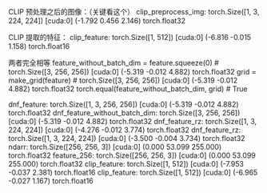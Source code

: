 CLIP 预处理之后的图像：（关键看这个）
clip_preprocess_img: torch.Size([1, 3, 224, 224]) [cuda:0] (-1.792 0.456 2.146) torch.float32

CLIP 提取的特征：
clip_feature: torch.Size([1, 512]) [cuda:0] (-6.816 -0.015 1.158) torch.float16

两者完全相等
feature_without_batch_dim = feature.squeeze(0) # torch.Size([3, 256, 256]) [cuda:0] (-5.319 -0.012 4.882) torch.float32
grid = make_grid(feature) # torch.Size([3, 256, 256]) [cuda:0] (-5.319 -0.012 4.882) torch.float32
torch.equal(feature_without_batch_dim, grid) # True


dnf_feature: torch.Size([1, 3, 256, 256]) [cuda:0] (-5.319 -0.012 4.882) torch.float32
dnf_feature_without_batch_dim: torch.Size([3, 256, 256]) [cuda:0] (-5.319 -0.012 4.882) torch.float32
dnf_feature_rz: torch.Size([1, 3, 224, 224]) [cuda:0] (-4.276 -0.012 3.774) torch.float32
dnf_feature_rz: torch.Size([1, 3, 224, 224]) [cuda:0] (-3.500 -0.004 3.734) torch.float32
ndarr: torch.Size([256, 256, 3]) [cuda:0] (0.000 53.099 255.000) torch.float32
feature_256: torch.Size([256, 256, 3]) [cuda:0] (0.000 53.099 255.000) torch.float32
clip_feature: torch.Size([1, 512]) [cuda:0] (-7.953 -0.037 2.381) torch.float16
clip_feature: torch.Size([1, 512]) [cuda:0] (-6.965 -0.027 1.167) torch.float16